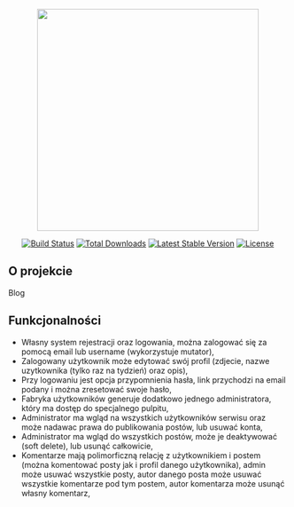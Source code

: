 <p align="center"><a href="https://laravel.com" target="_blank"><img src="https://raw.githubusercontent.com/laravel/art/master/logo-lockup/5%20SVG/2%20CMYK/1%20Full%20Color/laravel-logolockup-cmyk-red.svg" width="400"></a></p>

<p align="center">
<a href="https://travis-ci.org/laravel/framework"><img src="https://travis-ci.org/laravel/framework.svg" alt="Build Status"></a>
<a href="https://packagist.org/packages/laravel/framework"><img src="https://img.shields.io/packagist/dt/laravel/framework" alt="Total Downloads"></a>
<a href="https://packagist.org/packages/laravel/framework"><img src="https://img.shields.io/packagist/v/laravel/framework" alt="Latest Stable Version"></a>
<a href="https://packagist.org/packages/laravel/framework"><img src="https://img.shields.io/packagist/l/laravel/framework" alt="License"></a>
</p>

## O projekcie
Blog 


## Funkcjonalności
- Własny system rejestracji oraz logowania, można zalogować się za pomocą email lub username (wykorzystuje mutator), 
- Zalogowany użytkownik może edytować swój profil (zdjecie, nazwe uzytkownika (tylko raz na tydzień) oraz opis), 
- Przy logowaniu jest opcja przypomnienia hasła, link przychodzi na email podany i można zresetować swoje hasło,  
- Fabryka użytkowników generuje dodatkowo jednego administratora, który ma dostęp do specjalnego pulpitu,  
- Administrator ma wgląd na wszystkich użytkowników serwisu oraz może nadawac prawa do publikowania postów, lub usuwać konta,  
- Administrator ma wgląd do wszystkich postów, może je deaktywować (soft delete), lub usunąć całkowicie,
- Komentarze mają polimorficzną relację z użytkownikiem i postem (można komentować posty jak i profil danego użytkownika), admin może usuwać wszystkie posty, autor danego posta może usuwać wszystkie komentarze pod tym postem, autor komentarza może usunąć własny komentarz, 





